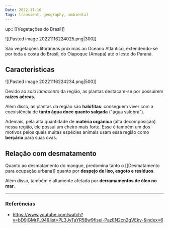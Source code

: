 ```yaml
---
Date: 2022-11-16
Tags: transient, geography, ambiental
---
```

up:: [[Vegetações do Brasil]]

![[Pasted image 20221116224025.png|300]]

São vegetações litorâneas próximas ao Oceano Atlântico, extendendo-se por toda a costa do Brasil, do Oiapoque (Amapá) até o leste do Paraná.

## Características
![[Pasted image 20221116224234.png|500]]

Devido ao *solo lamacento* da região, as plantas destacam-se por possuírem **raízes aéreas**. 

Além disso, as plantas da região são **halófitas**: conseguem viver com a coexistência de **tanto água doce quanto salgada** ("água salobra"). 

Ademais, pela alta quantidade de **matéria orgânica** (alta decomposição) nessa região, ele possui um cheiro mais forte. Esse é também um dos motivos pelos quais muitas espécies animais usam essa região como **berçário** para suas ovas.

## Relação com desmatamento
Quanto ao desmatamento do mangue, predomina tanto o [[Desmatamento para ocupação urbana]] quanto por **despejo de lixo, esgoto e resíduos**. 

Além disso, também é altamente afetada por **derramamentos de óleo no mar**. 

---
### Referências
- https://www.youtube.com/watch?v=bD9jGMrP_94&list=PL3JyTaYR5Bw9flsei-PazEN2cn2gVEky-&index=6